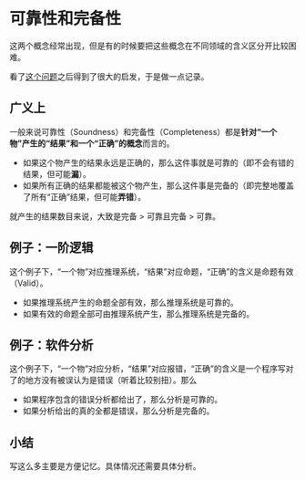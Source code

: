 # 可靠性和完备性

这两个概念经常出现，但是有的时候要把这些概念在不同领域的含义区分开比较困难。

看了[这个问题](https://www.zhihu.com/question/23455816)之后得到了很大的启发，于是做一点记录。

## 广义上

一般来说可靠性（Soundness）和完备性（Completeness）都是**针对“一个物”产生的“结果”和一个“正确”的概念**而言的。

- 如果这个物产生的结果永远是正确的，那么这件事就是可靠的（即不会有错的结果，但可能**漏**）。
- 如果所有正确的结果都能被这个物产生，那么这件事是完备的（即完整地覆盖了所有“正确”结果，但可能**弄错**）。

就产生的结果数目来说，大致是完备 > 可靠且完备 > 可靠。

## 例子：一阶逻辑

这个例子下，“一个物”对应推理系统，“结果”对应命题，“正确”的含义是命题有效（Valid）。

- 如果推理系统产生的命题全部有效，那么推理系统是可靠的。
- 如果有效的命题全部可由推理系统产生，那么推理系统是完备的。

## 例子：软件分析

这个例子下，“一个物”对应分析，“结果”对应报错，“正确”的含义是一个程序写对了的地方没有被误认为是错误（听着比较别扭）。那么

- 如果程序包含的错误分析都给出了，那么分析是可靠的。
- 如果分析给出的真的全都是错误，那么分析是完备的。

## 小结

写这么多主要是方便记忆。具体情况还需要具体分析。